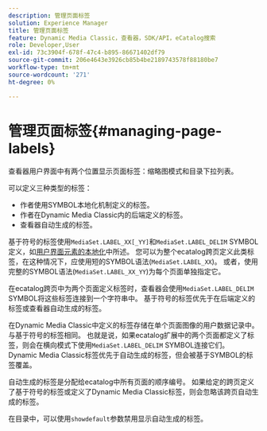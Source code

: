 ```yaml
---
description: 管理页面标签
solution: Experience Manager
title: 管理页面标签
feature: Dynamic Media Classic，查看器，SDK/API，eCatalog搜索
role: Developer,User
exl-id: 73c3904f-678f-47c4-b895-86671402df79
source-git-commit: 206e4643e3926cb85b4be2189743578f88180be7
workflow-type: tm+mt
source-wordcount: '271'
ht-degree: 0%

---
```


# 管理页面标签{#managing-page-labels}

查看器用户界面中有两个位置显示页面标签：缩略图模式和目录下拉列表。

可以定义三种类型的标签：

* 作者使用SYMBOL本地化机制定义的标签。
* 作者在Dynamic Media Classic内的后端定义的标签。
* 查看器自动生成的标签。

基于符号的标签使用`MediaSet.LABEL_XX[_YY]`和`MediaSet.LABEL_DELIM` SYMBOL定义，如[用户界面元素的本地化](../../c-html5-s7-aem-asset-viewers/c-html5-20-ecatalog-viewer-about/c-html5-20-ecatalog-viewer-localization.md#concept-cbfc39344c494eb7b9f6a272cff0cc74)中所述。 您可以为整个ecatalog跨页定义此类标签，在这种情况下，应使用短的SYMBOL语法(`MediaSet.LABEL_XX`)。 或者，使用完整的SYMBOL语法(`MediaSet.LABEL_XX_YY`)为每个页面单独指定它。

在ecatalog跨页中为两个页面定义标签时，查看器会使用`MediaSet.LABEL_DELIM` SYMBOL将这些标签连接到一个字符串中。 基于符号的标签优先于在后端定义的标签或查看器自动生成的标签。

在Dynamic Media Classic中定义的标签存储在单个页面图像的用户数据记录中。 与基于符号的标签相同。 也就是说，如果ecatalog扩展中的两个页面都定义了标签，则会在横向模式下使用`MediaSet.LABEL_DELIM` SYMBOL连接它们。 Dynamic Media Classic标签优先于自动生成的标签，但会被基于SYMBOL的标签覆盖。

自动生成的标签是分配给ecatalog中所有页面的顺序编号。 如果给定的跨页定义了基于符号的标签或定义了Dynamic Media Classic标签，则会忽略该跨页自动生成的标签。

在目录中，可以使用`showdefault`参数禁用显示自动生成的标签。
